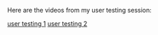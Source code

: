 Here are the videos from my user testing session:

[user testing 1](https://www.youtube.com/watch?v=G2NtYlELgyI)
[user testing 2](https://www.youtube.com/watch?v=DELgXkK7HQs)
